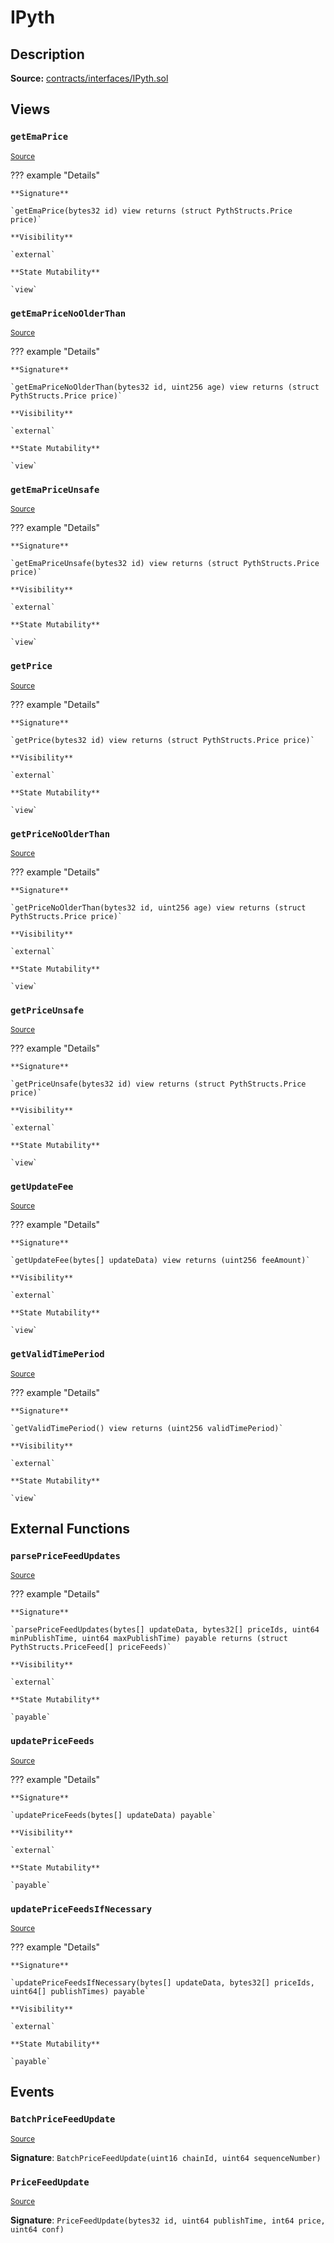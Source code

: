 # IPyth

## Description

**Source:** [contracts/interfaces/IPyth.sol](https://github.com/Synthetixio/synthetix/tree/v2.93.0-alpha/contracts/interfaces/IPyth.sol)

## Views

### `getEmaPrice`

<sub>[Source](https://github.com/Synthetixio/synthetix/tree/v2.93.0-alpha/contracts/interfaces/IPyth.sol#L37)</sub>

??? example "Details"

    **Signature**

    `getEmaPrice(bytes32 id) view returns (struct PythStructs.Price price)`

    **Visibility**

    `external`

    **State Mutability**

    `view`

### `getEmaPriceNoOlderThan`

<sub>[Source](https://github.com/Synthetixio/synthetix/tree/v2.93.0-alpha/contracts/interfaces/IPyth.sol#L75)</sub>

??? example "Details"

    **Signature**

    `getEmaPriceNoOlderThan(bytes32 id, uint256 age) view returns (struct PythStructs.Price price)`

    **Visibility**

    `external`

    **State Mutability**

    `view`

### `getEmaPriceUnsafe`

<sub>[Source](https://github.com/Synthetixio/synthetix/tree/v2.93.0-alpha/contracts/interfaces/IPyth.sol#L67)</sub>

??? example "Details"

    **Signature**

    `getEmaPriceUnsafe(bytes32 id) view returns (struct PythStructs.Price price)`

    **Visibility**

    `external`

    **State Mutability**

    `view`

### `getPrice`

<sub>[Source](https://github.com/Synthetixio/synthetix/tree/v2.93.0-alpha/contracts/interfaces/IPyth.sol#L31)</sub>

??? example "Details"

    **Signature**

    `getPrice(bytes32 id) view returns (struct PythStructs.Price price)`

    **Visibility**

    `external`

    **State Mutability**

    `view`

### `getPriceNoOlderThan`

<sub>[Source](https://github.com/Synthetixio/synthetix/tree/v2.93.0-alpha/contracts/interfaces/IPyth.sol#L54)</sub>

??? example "Details"

    **Signature**

    `getPriceNoOlderThan(bytes32 id, uint256 age) view returns (struct PythStructs.Price price)`

    **Visibility**

    `external`

    **State Mutability**

    `view`

### `getPriceUnsafe`

<sub>[Source](https://github.com/Synthetixio/synthetix/tree/v2.93.0-alpha/contracts/interfaces/IPyth.sol#L47)</sub>

??? example "Details"

    **Signature**

    `getPriceUnsafe(bytes32 id) view returns (struct PythStructs.Price price)`

    **Visibility**

    `external`

    **State Mutability**

    `view`

### `getUpdateFee`

<sub>[Source](https://github.com/Synthetixio/synthetix/tree/v2.93.0-alpha/contracts/interfaces/IPyth.sol#L111)</sub>

??? example "Details"

    **Signature**

    `getUpdateFee(bytes[] updateData) view returns (uint256 feeAmount)`

    **Visibility**

    `external`

    **State Mutability**

    `view`

### `getValidTimePeriod`

<sub>[Source](https://github.com/Synthetixio/synthetix/tree/v2.93.0-alpha/contracts/interfaces/IPyth.sol#L25)</sub>

??? example "Details"

    **Signature**

    `getValidTimePeriod() view returns (uint256 validTimePeriod)`

    **Visibility**

    `external`

    **State Mutability**

    `view`

## External Functions

### `parsePriceFeedUpdates`

<sub>[Source](https://github.com/Synthetixio/synthetix/tree/v2.93.0-alpha/contracts/interfaces/IPyth.sol#L130)</sub>

??? example "Details"

    **Signature**

    `parsePriceFeedUpdates(bytes[] updateData, bytes32[] priceIds, uint64 minPublishTime, uint64 maxPublishTime) payable returns (struct PythStructs.PriceFeed[] priceFeeds)`

    **Visibility**

    `external`

    **State Mutability**

    `payable`

### `updatePriceFeeds`

<sub>[Source](https://github.com/Synthetixio/synthetix/tree/v2.93.0-alpha/contracts/interfaces/IPyth.sol#L84)</sub>

??? example "Details"

    **Signature**

    `updatePriceFeeds(bytes[] updateData) payable`

    **Visibility**

    `external`

    **State Mutability**

    `payable`

### `updatePriceFeedsIfNecessary`

<sub>[Source](https://github.com/Synthetixio/synthetix/tree/v2.93.0-alpha/contracts/interfaces/IPyth.sol#L102)</sub>

??? example "Details"

    **Signature**

    `updatePriceFeedsIfNecessary(bytes[] updateData, bytes32[] priceIds, uint64[] publishTimes) payable`

    **Visibility**

    `external`

    **State Mutability**

    `payable`

## Events

### `BatchPriceFeedUpdate`

<sub>[Source](https://github.com/Synthetixio/synthetix/tree/v2.93.0-alpha/contracts/interfaces/IPyth.sol#L22)</sub>

**Signature**: `BatchPriceFeedUpdate(uint16 chainId, uint64 sequenceNumber)`

### `PriceFeedUpdate`

<sub>[Source](https://github.com/Synthetixio/synthetix/tree/v2.93.0-alpha/contracts/interfaces/IPyth.sol#L17)</sub>

**Signature**: `PriceFeedUpdate(bytes32 id, uint64 publishTime, int64 price, uint64 conf)`
